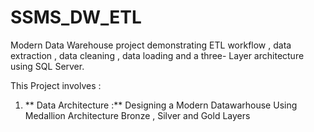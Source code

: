 # SSMS_DW_ETL
Modern Data Warehouse project demonstrating ETL workflow , data extraction , data cleaning , data loading and a three- Layer architecture using SQL Server.

This Project involves :
1) ** Data Architecture :** Designing a Modern Datawarhouse Using Medallion Architecture
   Bronze , Silver and Gold Layers
